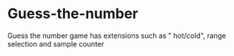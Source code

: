 # Guess-the-number
 Guess the number game has extensions such as " hot/cold", range selection and sample counter
